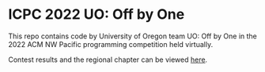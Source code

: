 # ICPC 2022 UO: Off by One

This repo contains code by University of Oregon team UO: Off by One in the 2022 ACM NW Pacific programming competition held virtually.

Contest results and the regional chapter can be viewed [here](http://acmicpc-pacnw.org/).
